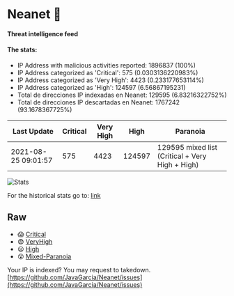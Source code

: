# Neanet :hocho:
#### Threat intelligence feed
#### The stats:

- IP Address with malicious activities reported: 1896837 (100%)
- IP Address categorized as 'Critical':  575 (0.0303136220983%)
- IP Address categorized as 'Very High':  4423 (0.233177653114%)
- IP Address categorized as 'High':  124597 (6.56867195231)
- Total de direcciones IP indexadas en Neanet:  129595 (6.83216322752%)
- Total de direcciones IP descartadas en Neanet:  1767242 (93.1678367725%)

| Last Update | Critical | Very High | High | Paranoia |
| --- | --- | --- | --- | --- |
| 2021-08-25 09:01:57 | 575 | 4423 | 124597 | 129595 mixed list (Critical + Very High + High)|

![Stats](https://docs.google.com/spreadsheets/d/e/2PACX-1vSnaNMIXVabIpDJjufMlzH7poXnshF3mgd8Is1g9ytUEzVsP5my4Trn8f-xkoLLQ38xpL3HtmUexLo6/pubchart?oid=501124687&format=image)

For the historical stats go to: [link](/stats.csv)
## Raw
- :scream: [Critical](https://raw.githubusercontent.com/JavaGarcia/Neanet/master/blacklists/neanet_critical.txt)
- :fearful: [VeryHigh](https://raw.githubusercontent.com/JavaGarcia/Neanet/master/blacklists/neanet_veryHigh.txtt)
- :frowning: [High](https://raw.githubusercontent.com/JavaGarcia/Neanet/master/blacklists/neanet_high.txt)
- :dizzy_face: [Mixed-Paranoia](https://raw.githubusercontent.com/JavaGarcia/Neanet/master/blacklists/neanet_all.txt)


Your IP is indexed? You may request to takedown. [https://github.com/JavaGarcia/Neanet/issues](https://github.com/JavaGarcia/Neanet/issues)













































































































































































































































































































































































































































































































































































































































































































































































































































































































































































































































































































































































































































































































































































































































































































































































































































































































































































































































































































































































































































































































































































































































































































































































































































































































































































































































































































































































































































































































































































































































































































































































































































































































































































































































































































































































































































































































































































































































































































































































































































































































































































































































































































































































































































































































































































































































































































































































































































































































































































































































































































































































































































































































































































































































































































































































































































































































































































































































































































































































































































































































































































































































































































































































































































































































































































































































































































































































































































































































































































































































































































































































































































































































































































































































































































































































































































































































































































































































































































































































































































































































































































































































































































































































































































































































